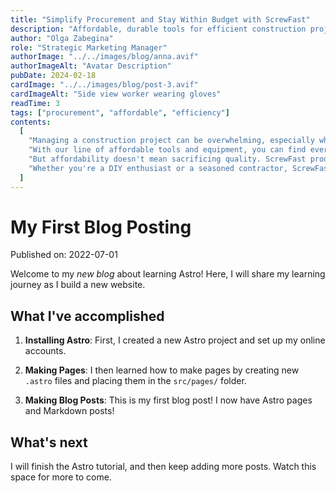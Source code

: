 ```yaml
---
title: "Simplify Procurement and Stay Within Budget with ScrewFast"
description: "Affordable, durable tools for efficient construction projects"
author: "Olga Zabegina"
role: "Strategic Marketing Manager"
authorImage: "../../images/blog/anna.avif"
authorImageAlt: "Avatar Description"
pubDate: 2024-02-18
cardImage: "../../images/blog/post-3.avif"
cardImageAlt: "Side view worker wearing gloves"
readTime: 3
tags: ["procurement", "affordable", "efficiency"]
contents:
  [
    "Managing a construction project can be overwhelming, especially when it comes to procurement. That's why ScrewFast is committed to simplifying the process and keeping your projects within budget.",
    "With our line of affordable tools and equipment, you can find everything you need without breaking the bank. Our user-centric design ensures that our products are easy to use, saving you time and frustration on the job site.",
    "But affordability doesn't mean sacrificing quality. ScrewFast products are built to last, providing reliable performance and durability when you need it most. And with our comprehensive documentation and tutorials, you can integrate our products seamlessly into your workflow, maximizing efficiency and productivity.",
    "Whether you're a DIY enthusiast or a seasoned contractor, ScrewFast has the solutions you need to succeed. Experience the difference for yourself and see why ScrewFast is the trusted choice for hardware and construction needs.",
  ]
---
```


# My First Blog Posting

Published on: 2022-07-01

Welcome to my _new blog_ about learning Astro! Here, I will share my learning journey as I build a new website.

## What I've accomplished

1. **Installing Astro**: First, I created a new Astro project and set up my online accounts.

2. **Making Pages**: I then learned how to make pages by creating new `.astro` files and placing them in the `src/pages/` folder.

3. **Making Blog Posts**: This is my first blog post! I now have Astro pages and Markdown posts!

## What's next

I will finish the Astro tutorial, and then keep adding more posts. Watch this space for more to come.
